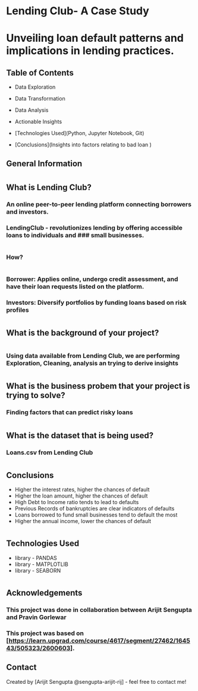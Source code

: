 # Lending Club- A Case Study
# Unveiling loan default patterns and implications in lending practices.


## Table of Contents
* Data Exploration
* Data Transformation
* Data Analysis
* Actionable Insights

* [Technologies Used](Python, Jupyter Notebook, Git)
* [Conclusions](Insights into factors relating to bad loan )


<!-- You can include any other section that is pertinent to your problem -->

## General Information
#
## What is Lending Club?
### An online peer-to-peer lending platform connecting borrowers and investors.   
### LendingClub - revolutionizes lending by offering accessible loans to individuals and ### small businesses.
#
#
### How?
#
### Borrower:  Applies online, undergo credit assessment, and have their loan requests listed on the platform. 
### Investors: Diversify portfolios by funding loans based on risk profiles
#
#
## What is the background of your project?
#
### Using data available from Lending Club, we are performing Exploration, Cleaning,  analysis an trying to derive insights
#

## What is the business probem that your project is trying to solve?
### Finding factors that can predict risky loans 
#
## What is the dataset that is being used?
### Loans.csv from Lending Club

<!-- You don't have to answer all the questions - just the ones relevant to your project. -->
#
## Conclusions
- Higher the interest rates, higher the chances of default
- Higher the loan amount, higher the chances of default
- High Debt to Income ratio tends to lead to defaults
- Previous Records of bankruptcies are clear indicators of defaults
- Loans borrowed to fund small businesses tend to default the most
- Higher the annual income, lower the chances of default

<!-- You don't have to answer all the questions - just the ones relevant to your project. -->

#
## Technologies Used
- library - PANDAS 
- library - MATPLOTLIB 
- library - SEABORN

<!-- As the libraries versions keep on changing, it is recommended to mention the version of library used in this project -->
#
## Acknowledgements

###  This project was done in collaboration between Arijit Sengupta and Pravin Gorlewar
### This project was based on [https://learn.upgrad.com/course/4617/segment/27462/164543/505323/2600603].


## Contact
Created by [Arijit Sengupta @sengupta-arijit-rij] - feel free to contact me!


<!-- Optional -->
<!-- ## License -->
<!-- This project is open source and available under the [... License](). -->

<!-- You don't have to include all sections - just the one's relevant to your project -->